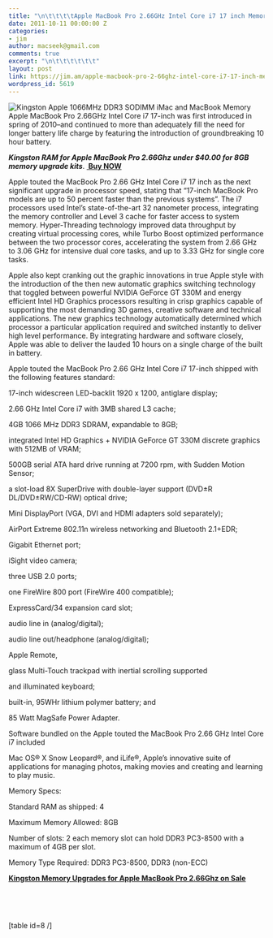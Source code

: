 ```yaml
---
title: "\n\t\t\t\tApple MacBook Pro 2.66GHz Intel Core i7 17 inch Memory Upgrades\t\t"
date: 2011-10-11 00:00:00 Z
categories:
- jim
author: macseek@gmail.com
comments: true
excerpt: "\n\t\t\t\t\t\t"
layout: post
link: https://jim.am/apple-macbook-pro-2-66ghz-intel-core-i7-17-inch-memory-upgrades/
wordpress_id: 5619
---
```


![Kingston Apple 1066MHz DDR3 SODIMM iMac and MacBook Memory](http://ecx.images-amazon.com/images/I/41COaonQksL._AA300_PIbundle-1,TopRight,0,0AA300_SH20_.jpg)Apple MacBook Pro 2.66GHz Intel Core i7 17-inch was first introduced in spring of 2010–and continued to more than adequately fill the need for longer battery life charge by featuring the introduction of groundbreaking 10 hour battery.




**_Kingston RAM for Apple MacBook Pro 2.66Ghz under $40.00 for 8GB memory upgrade kits_**. **[ Buy NOW](http://www.amazon.com/gp/product/B001PS9UKW/ref=as_li_ss_tl?ie=UTF8&tag=ramseeker-20&linkCode=as2&camp=217145&creative=399369&creativeASIN=B001PS9UKW)**




Apple touted the MacBook Pro 2.66 GHz Intel Core i7 17 inch as the next significant upgrade in processor speed, stating that “17-inch MacBook Pro models are up to 50 percent faster than the previous systems”. The i7 processors used Intel’s state-of-the-art 32 nanometer process, integrating the memory controller and Level 3 cache for faster access to system memory. Hyper-Threading technology improved data throughput by creating virtual processing cores, while Turbo Boost optimized performance between the two processor cores, accelerating the system from 2.66 GHz to 3.06 GHz for intensive dual core tasks, and up to 3.33 GHz for single core tasks.




Apple also kept cranking out the graphic innovations in true Apple style with the introduction of the then new automatic graphics switching technology that toggled between powerful NVIDIA GeForce GT 330M and energy efficient Intel HD Graphics processors resulting in crisp graphics capable of supporting the most demanding 3D games, creative software and technical applications. The new graphics technology automatically determined which processor a particular application required and switched instantly to deliver high level performance. By integrating hardware and software closely, Apple was able to deliver the lauded 10 hours on a single charge of the built in battery.




Apple touted the MacBook Pro 2.66 GHz Intel Core i7 17-inch shipped with the following features standard:




17-inch widescreen LED-backlit 1920 x 1200, antiglare display;




2.66 GHz Intel Core i7 with 3MB shared L3 cache;




4GB 1066 MHz DDR3 SDRAM, expandable to 8GB;




integrated Intel HD Graphics + NVIDIA GeForce GT 330M discrete graphics with 512MB of VRAM;




500GB serial ATA hard drive running at 7200 rpm, with Sudden Motion Sensor;




a slot-load 8X SuperDrive with double-layer support (DVD±R DL/DVD±RW/CD-RW) optical drive;




Mini DisplayPort (VGA, DVI and HDMI adapters sold separately);




AirPort Extreme 802.11n wireless networking and Bluetooth 2.1+EDR;




Gigabit Ethernet port;




iSight video camera;




three USB 2.0 ports;




one FireWire 800 port (FireWire 400 compatible);




ExpressCard/34 expansion card slot;




audio line in (analog/digital);




audio line out/headphone (analog/digital);




Apple Remote,




glass Multi-Touch trackpad with inertial scrolling supported




and illuminated keyboard;




built-in, 95WHr lithium polymer battery; and




85 Watt MagSafe Power Adapter.




Software bundled on the Apple touted the MacBook Pro 2.66 GHz Intel Core i7 included




Mac OS® X Snow Leopard®, and iLife®, Apple’s innovative suite of applications for managing photos, making movies and creating and learning to play music.




Memory Specs:




Standard RAM as shipped: 4




Maximum Memory Allowed: 8GB




Number of slots: 2 each memory slot can hold DDR3 PC3-8500 with a maximum of 4GB per slot.




Memory Type Required: DDR3 PC3-8500, DDR3 (non-ECC)




[**Kingston Memory Upgrades for Apple MacBook Pro 2.66Ghz on Sale**](http://www.amazon.com/gp/product/B001PS9UKW/ref=as_li_ss_tl?ie=UTF8&tag=ramseeker-20&linkCode=as2&camp=217145&creative=399369&creativeASIN=B001PS9UKW)




 




 




[table id=8 /]




 


		
